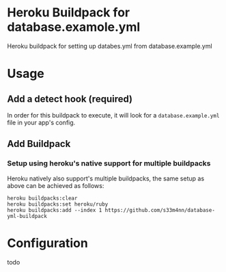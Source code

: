 # Heroku Buildpack for database.examole.yml

Heroku buildpack for setting up databes.yml from database.example.yml

# Usage

## Add a detect hook (required)

In order for this buildpack to execute, it will look for a `database.example.yml` file in your app's config.

## Add Buildpack

### Setup using heroku's native support for multiple buildpacks

Heroku natively also support's multiple buildpacks, the same setup as above can be achieved as follows:

    heroku buildpacks:clear
    heroku buildpacks:set heroku/ruby
    heroku buildpacks:add --index 1 https://github.com/s33m4nn/database-yml-buildpack

# Configuration

todo